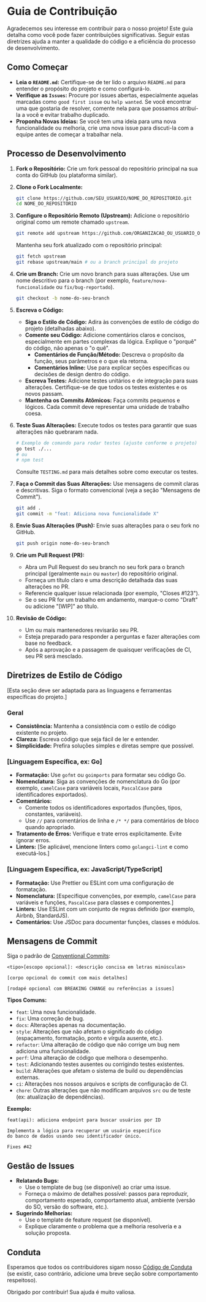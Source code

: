 # Guia de Contribuição

Agradecemos seu interesse em contribuir para o nosso projeto! Este guia detalha como você pode fazer contribuições significativas. Seguir estas diretrizes ajuda a manter a qualidade do código e a eficiência do processo de desenvolvimento.

## Como Começar

- **Leia o `README.md`:** Certifique-se de ter lido o arquivo `README.md` para entender o propósito do projeto e como configurá-lo.
- **Verifique as `Issues`:** Procure por issues abertas, especialmente aquelas marcadas como `good first issue` ou `help wanted`. Se você encontrar uma que gostaria de resolver, comente nela para que possamos atribuí-la a você e evitar trabalho duplicado.
- **Proponha Novas Ideias:** Se você tem uma ideia para uma nova funcionalidade ou melhoria, crie uma nova issue para discuti-la com a equipe antes de começar a trabalhar nela.

## Processo de Desenvolvimento

1.  **Fork o Repositório:**
    Crie um fork pessoal do repositório principal na sua conta do GitHub (ou plataforma similar).

2.  **Clone o Fork Localmente:**
    ```bash
    git clone https://github.com/SEU_USUARIO/NOME_DO_REPOSITORIO.git
    cd NOME_DO_REPOSITORIO
    ```

3.  **Configure o Repositório Remoto (Upstream):**
    Adicione o repositório original como um remote chamado `upstream`.
    ```bash
    git remote add upstream https://github.com/ORGANIZACAO_OU_USUARIO_ORIGINAL/NOME_DO_REPOSITORIO.git
    ```
    Mantenha seu fork atualizado com o repositório principal:
    ```bash
    git fetch upstream
    git rebase upstream/main # ou a branch principal do projeto
    ```

4.  **Crie um Branch:**
    Crie um novo branch para suas alterações. Use um nome descritivo para o branch (por exemplo, `feature/nova-funcionalidade` ou `fix/bug-reportado`).
    ```bash
    git checkout -b nome-do-seu-branch
    ```

5.  **Escreva o Código:**
    -   **Siga o Estilo de Código:** Adira às convenções de estilo de código do projeto (detalhadas abaixo).
    -   **Comente seu Código:** Adicione comentários claros e concisos, especialmente em partes complexas da lógica. Explique o "porquê" do código, não apenas o "o quê".
        -   **Comentários de Função/Método:** Descreva o propósito da função, seus parâmetros e o que ela retorna.
        -   **Comentários Inline:** Use para explicar seções específicas ou decisões de design dentro do código.
    -   **Escreva Testes:** Adicione testes unitários e de integração para suas alterações. Certifique-se de que todos os testes existentes e os novos passam.
    -   **Mantenha os Commits Atômicos:** Faça commits pequenos e lógicos. Cada commit deve representar uma unidade de trabalho coesa.

6.  **Teste Suas Alterações:**
    Execute todos os testes para garantir que suas alterações não quebraram nada.
    ```bash
    # Exemplo de comando para rodar testes (ajuste conforme o projeto)
    go test ./...
    # ou
    # npm test
    ```
    Consulte `TESTING.md` para mais detalhes sobre como executar os testes.

7.  **Faça o Commit das Suas Alterações:**
    Use mensagens de commit claras e descritivas. Siga o formato convencional (veja a seção "Mensagens de Commit").
    ```bash
    git add .
    git commit -m "feat: Adiciona nova funcionalidade X"
    ```

8.  **Envie Suas Alterações (Push):**
    Envie suas alterações para o seu fork no GitHub.
    ```bash
    git push origin nome-do-seu-branch
    ```

9.  **Crie um Pull Request (PR):**
    -   Abra um Pull Request do seu branch no seu fork para o branch principal (geralmente `main` ou `master`) do repositório original.
    -   Forneça um título claro e uma descrição detalhada das suas alterações no PR.
    -   Referencie qualquer issue relacionada (por exemplo, "Closes #123").
    -   Se o seu PR for um trabalho em andamento, marque-o como "Draft" ou adicione "[WIP]" ao título.

10. **Revisão de Código:**
    -   Um ou mais mantenedores revisarão seu PR.
    -   Esteja preparado para responder a perguntas e fazer alterações com base no feedback.
    -   Após a aprovação e a passagem de quaisquer verificações de CI, seu PR será mesclado.

## Diretrizes de Estilo de Código

[Esta seção deve ser adaptada para as linguagens e ferramentas específicas do projeto.]

### Geral

-   **Consistência:** Mantenha a consistência com o estilo de código existente no projeto.
-   **Clareza:** Escreva código que seja fácil de ler e entender.
-   **Simplicidade:** Prefira soluções simples e diretas sempre que possível.

### [Linguagem Específica, ex: Go]

-   **Formatação:** Use `gofmt` ou `goimports` para formatar seu código Go.
-   **Nomenclatura:** Siga as convenções de nomenclatura do Go (por exemplo, `camelCase` para variáveis locais, `PascalCase` para identificadores exportados).
-   **Comentários:**
    -   Comente todos os identificadores exportados (funções, tipos, constantes, variáveis).
    -   Use `//` para comentários de linha e `/* */` para comentários de bloco quando apropriado.
-   **Tratamento de Erros:** Verifique e trate erros explicitamente. Evite ignorar erros.
-   **Linters:** [Se aplicável, mencione linters como `golangci-lint` e como executá-los.]

### [Linguagem Específica, ex: JavaScript/TypeScript]

-   **Formatação:** Use Prettier ou ESLint com uma configuração de formatação.
-   **Nomenclatura:** [Especifique convenções, por exemplo, `camelCase` para variáveis e funções, `PascalCase` para classes e componentes.]
-   **Linters:** Use ESLint com um conjunto de regras definido (por exemplo, Airbnb, StandardJS).
-   **Comentários:** Use JSDoc para documentar funções, classes e módulos.

## Mensagens de Commit

Siga o padrão de [Conventional Commits](https://www.conventionalcommits.org/):

```
<tipo>[escopo opcional]: <descrição concisa em letras minúsculas>

[corpo opcional do commit com mais detalhes]

[rodapé opcional com BREAKING CHANGE ou referências a issues]
```

**Tipos Comuns:**

-   `feat`: Uma nova funcionalidade.
-   `fix`: Uma correção de bug.
-   `docs`: Alterações apenas na documentação.
-   `style`: Alterações que não afetam o significado do código (espaçamento, formatação, ponto e vírgula ausente, etc.).
-   `refactor`: Uma alteração de código que não corrige um bug nem adiciona uma funcionalidade.
-   `perf`: Uma alteração de código que melhora o desempenho.
-   `test`: Adicionando testes ausentes ou corrigindo testes existentes.
-   `build`: Alterações que afetam o sistema de build ou dependências externas.
-   `ci`: Alterações nos nossos arquivos e scripts de configuração de CI.
-   `chore`: Outras alterações que não modificam arquivos `src` ou de teste (ex: atualização de dependências).

**Exemplo:**

```
feat(api): adiciona endpoint para buscar usuários por ID

Implementa a lógica para recuperar um usuário específico
do banco de dados usando seu identificador único.

Fixes #42
```

## Gestão de Issues

-   **Relatando Bugs:**
    -   Use o template de bug (se disponível) ao criar uma issue.
    -   Forneça o máximo de detalhes possível: passos para reproduzir, comportamento esperado, comportamento atual, ambiente (versão do SO, versão do software, etc.).
-   **Sugerindo Melhorias:**
    -   Use o template de feature request (se disponível).
    -   Explique claramente o problema que a melhoria resolveria e a solução proposta.

## Conduta

Esperamos que todos os contribuidores sigam nosso [Código de Conduta](CODE_OF_CONDUCT.md) (se existir, caso contrário, adicione uma breve seção sobre comportamento respeitoso).

Obrigado por contribuir! Sua ajuda é muito valiosa.
